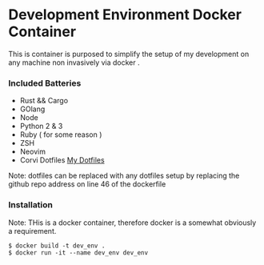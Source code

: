# Development Environment Docker Container

This is container is purposed to simplify the setup of my development on any machine  non invasively via docker .

### Included Batteries
- Rust && Cargo
- GOlang
- Node
- Python 2 & 3
- Ruby ( for some reason )
- ZSH
- Neovim
- Corvi Dotfiles [My Dotfiles](http://github.com/amcorvi/dotfiles)

Note: dotfiles can be replaced with any dotfiles setup by replacing the github repo address on line 46 of the dockerfile

### Installation
 Note: THis is a docker container, therefore docker is a somewhat obviously a requirement.

 ```
 $ docker build -t dev_env .
 $ docker run -it --name dev_env dev_env
 ```

